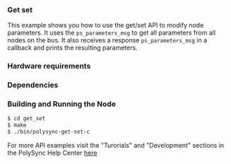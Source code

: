 ### Get set
This example shows you how to use the get/set API to modify node parameters.  It uses the `ps_parameters_msg`
to get all parameters from all nodes on the bus.  It also receives a response `ps_parameters_msg` in a callback and
prints the resulting parameters.

### Hardware requirements

### Dependencies

### Building and Running the Node
```bash
$ cd get_set
$ make
$ ./bin/polysync-get-set-c 
```

For more API examples visit the "Turorials" and "Development" sections in the PolySync Help Center [here](https://help.polysync.io/articles/)